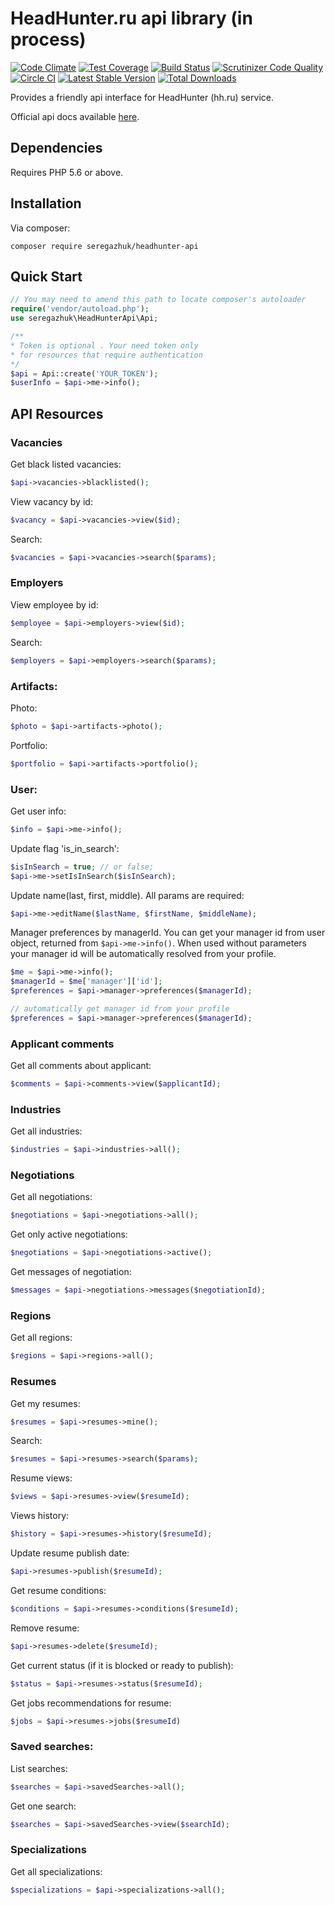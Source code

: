 # HeadHunter.ru api library (in process)

[![Code Climate](https://codeclimate.com/github/seregazhuk/php-headhunter-api/badges/gpa.svg)](https://codeclimate.com/github/seregazhuk/php-headhunter-api)
[![Test Coverage](https://codeclimate.com/github/seregazhuk/php-headhunter-api/badges/coverage.svg)](https://codeclimate.com/github/seregazhuk/php-headhunter-api/coverage)
[![Build Status](https://travis-ci.org/seregazhuk/php-headhunter-api.svg)](https://travis-ci.org/seregazhuk/php-headhunter-api)
[![Scrutinizer Code Quality](https://scrutinizer-ci.com/g/seregazhuk/php-headhunter-api/badges/quality-score.png?b=master)](https://scrutinizer-ci.com/g/seregazhuk/php-headhunter-api/?branch=master)
[![Circle CI](https://circleci.com/gh/seregazhuk/php-headhunter-api.svg?style=shield)](https://circleci.com/gh/seregazhuk/php-headhunter-api)
[![Latest Stable Version](https://poser.pugx.org/seregazhuk/headhunter-api/v/stable)](https://packagist.org/packages/seregazhuk/headhunter-api)
[![Total Downloads](https://poser.pugx.org/seregazhuk/headhunter-api/downloads)](https://packagist.org/packages/seregazhuk/headhunter-api)

Provides a friendly api interface for HeadHunter (hh.ru) service.

Official api docs available [here](https://github.com/hhru/api).

## Dependencies

Requires PHP 5.6 or above.


## Installation

Via composer:
```
composer require seregazhuk/headhunter-api
```

## Quick Start

```php 
// You may need to amend this path to locate composer's autoloader
require('vendor/autoload.php'); 
use seregazhuk\HeadHunterApi\Api;

/**
* Token is optional . Your need token only 
* for resources that require authentication
*/
$api = Api::create('YOUR_TOKEN');
$userInfo = $api->me->info();
```

## API Resources

### Vacancies
Get black listed vacancies:
```php 
$api->vacancies->blacklisted(); 
```

View vacancy by id:
```php 
$vacancy = $api->vacancies->view($id); 
```

Search:
```php 
$vacancies = $api->vacancies->search($params); 
```

### Employers

View employee by id:
```php 
$employee = $api->employers->view($id); 
```

Search:
```php 
$employers = $api->employers->search($params); 
```

### Artifacts:

Photo:
```php 
$photo = $api->artifacts->photo(); 
```

Portfolio:
```php 
$portfolio = $api->artifacts->portfolio(); 
```

### User:

Get user info:
```php
$info = $api->me->info();
```

Update flag 'is_in_search':
```php
$isInSearch = true; // or false;
$api->me->setIsInSearch($isInSearch);
```

Update name(last, first, middle). All params are required:
```php
$api->me->editName($lastName, $firstName, $middleName);
```

Manager preferences by managerId. You can get your manager id from user object, returned from `$api->me->info()`.
When used without parameters your manager id will be automatically resolved from your profile.

```php
$me = $api->me->info();
$managerId = $me['manager']['id'];
$preferences = $api->manager->preferences($managerId);

// automatically get manager id from your profile
$preferences = $api->manager->preferences($managerId);
```

### Applicant comments

Get all comments about applicant:
```php 
$comments = $api->comments->view($applicantId); 
```

### Industries

Get all industries:
```php 
$industries = $api->industries->all(); 
```

### Negotiations

Get all negotiations:
```php 
$negotiations = $api->negotiations->all(); 
```

Get only active negotiations:
```php 
$negotiations = $api->negotiations->active(); 
```

Get messages of negotiation:
```php 
$messages = $api->negotiations->messages($negotiationId); 
```

### Regions

Get all regions:
```php 
$regions = $api->regions->all(); 
```

### Resumes

Get my resumes:
```php 
$resumes = $api->resumes->mine(); 
```

Search:
```php 
$resumes = $api->resumes->search($params); 
```

Resume views:
```php 
$views = $api->resumes->view($resumeId); 
```

Views history:
```php 
$history = $api->resumes->history($resumeId); 
```

Update resume publish date:
```php 
$api->resumes->publish($resumeId); 
```

Get resume conditions:
```php 
$conditions = $api->resumes->conditions($resumeId); 
```

Remove resume:
```php
$api->resumes->delete($resumeId);
```

Get current status (if it is blocked or ready to publish):
```php
$status = $api->resumes->status($resumeId);
```

Get jobs recommendations for resume:
```php
$jobs = $api->resumes->jobs($resumeId)
```

### Saved searches:

List searches:
```php 
$searches = $api->savedSearches->all(); 
```

Get one search:
```php 
$searches = $api->savedSearches->view($searchId); 
```

### Specializations

Get all specializations:
```php 
$specializations = $api->specializations->all(); 
```
